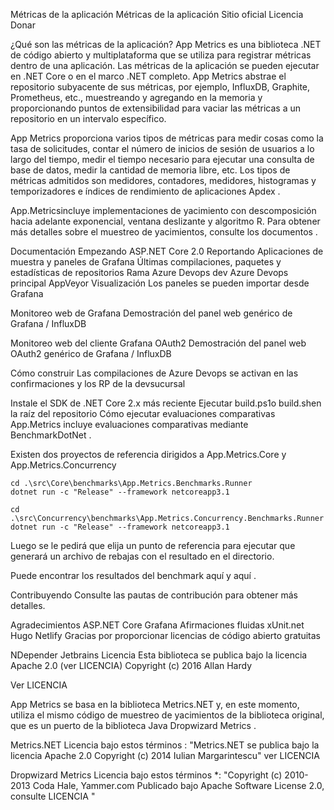 Métricas de la aplicación Métricas de la aplicación
Sitio oficial Licencia Donar

¿Qué son las métricas de la aplicación?
App Metrics es una biblioteca .NET de código abierto y multiplataforma que se utiliza para registrar métricas dentro de una aplicación. Las métricas de la aplicación se pueden ejecutar en .NET Core o en el marco .NET completo. App Metrics abstrae el repositorio subyacente de sus métricas, por ejemplo, InfluxDB, Graphite, Prometheus, etc., muestreando y agregando en la memoria y proporcionando puntos de extensibilidad para vaciar las métricas a un repositorio en un intervalo específico.

App Metrics proporciona varios tipos de métricas para medir cosas como la tasa de solicitudes, contar el número de inicios de sesión de usuarios a lo largo del tiempo, medir el tiempo necesario para ejecutar una consulta de base de datos, medir la cantidad de memoria libre, etc. Los tipos de métricas admitidos son medidores, contadores, medidores, histogramas y temporizadores e índices de rendimiento de aplicaciones Apdex .

App.Metricsincluye implementaciones de yacimiento con descomposición hacia adelante exponencial, ventana deslizante y algoritmo R. Para obtener más detalles sobre el muestreo de yacimientos, consulte los documentos .

Documentación
Empezando
ASP.NET Core 2.0
Reportando
Aplicaciones de muestra y paneles de Grafana
Últimas compilaciones, paquetes y estadísticas de repositorios
Rama	Azure Devops
dev	Azure Devops
principal	AppVeyor
Visualización
Los paneles se pueden importar desde Grafana

Monitoreo web de Grafana
Demostración del panel web genérico de Grafana / InfluxDB

Monitoreo web del cliente Grafana OAuth2
Demostración del panel web OAuth2 genérico de Grafana / InfluxDB

Cómo construir
Las compilaciones de Azure Devops se activan en las confirmaciones y los RP de la devsucursal

Instale el SDK de .NET Core 2.x más reciente
Ejecutar build.ps1o build.shen la raíz del repositorio
Cómo ejecutar evaluaciones comparativas
App.Metrics incluye evaluaciones comparativas mediante BenchmarkDotNet .

Existen dos proyectos de referencia dirigidos a App.Metrics.Core y App.Metrics.Concurrency

	cd .\src\Core\benchmarks\App.Metrics.Benchmarks.Runner
	dotnet run -c "Release" --framework netcoreapp3.1

	cd .\src\Concurrency\benchmarks\App.Metrics.Concurrency.Benchmarks.Runner
	dotnet run -c "Release" --framework netcoreapp3.1
Luego se le pedirá que elija un punto de referencia para ejecutar que generará un archivo de rebajas con el resultado en el directorio.

Puede encontrar los resultados del benchmark aquí y aquí .

Contribuyendo
Consulte las pautas de contribución para obtener más detalles.

Agradecimientos
ASP.NET Core
Grafana
Afirmaciones fluidas
xUnit.net
Hugo
Netlify
Gracias por proporcionar licencias de código abierto gratuitas

NDepender
Jetbrains
Licencia
Esta biblioteca se publica bajo la licencia Apache 2.0 (ver LICENCIA) Copyright (c) 2016 Allan Hardy

Ver LICENCIA

App Metrics se basa en la biblioteca Metrics.NET y, en este momento, utiliza el mismo código de muestreo de yacimientos de la biblioteca original, que es un puerto de la biblioteca Java Dropwizard Metrics .

Metrics.NET Licencia bajo estos términos : "Metrics.NET se publica bajo la licencia Apache 2.0 Copyright (c) 2014 Iulian Margarintescu" ver LICENCIA

Dropwizard Metrics Licencia bajo estos términos *: "Copyright (c) 2010-2013 Coda Hale, Yammer.com Publicado bajo Apache Software License 2.0, consulte LICENCIA "

